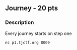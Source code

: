 ## Journey - 20 pts

### Description
Every journey starts on step one
```bash
nc p1.tjctf.org 8009
```
